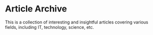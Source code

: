 # Article Archive

This is a collection of interesting and insightful articles covering various fields, including IT, technology, science, etc.

